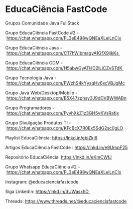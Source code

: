 # EducaCiência FastCode

Grupos Comunidade Java FullStack 

Grupo EducaCiência FastCode #2 - https://chat.whatsapp.com/FL3eE498wQNEaXLeiLnCix

Grupo EducaCiência Java - https://chat.whatsapp.com/CT7hWlbmagyA1GfX9ijkKs 

Grupo EducaCiência ODM - https://chat.whatsapp.com/H5abwGyATHD2lLiCZvSTdK 

Grupo Tecnologia Java - https://chat.whatsapp.com/FWzhS4kYysqHv6xcVBJgMc

Grupo Java Web/Desktop/Mobile - https://chat.whatsapp.com/B5X47zphsy3J9dDVBWWABn

Grupo Programadores - https://chat.whatsapp.com/FyvhXkZ1z3GH5yKVsRafjx

Grupo Divulgação Produtos TI - https://chat.whatsapp.com/KFcBcX7R0Ex5SdG2sc0gLO

Playlist EducaCiência: https://lnkd.in/ebiZkj6

Artigos EducaCiência FastCode : https://lnkd.in/e9UmpF25

Repositório EducaCiência: https://lnkd.in/eKmCWfJ

Grupo Whatsapp EducaCiência #2 - https://chat.whatsapp.com/FL3eE498wQNEaXLeiLnCix

Instagram: @educacienciafastcode 

Siga LinkedIn: https://lnkd.in/dUWasxhD 

Threads: https://www.threads.net/@educacienciafastcode
